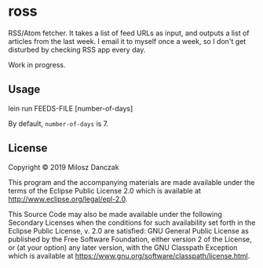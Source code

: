 # ross

RSS/Atom fetcher.  It takes a list of feed URLs as input, and outputs a list of
articles from the last week.  I email it to myself once a week, so I don't get
disturbed by checking RSS app every day.

Work in progress.

## Usage

lein run FEEDS-FILE [number-of-days]

By default, `number-of-days` is 7.

## License

Copyright © 2019 Milosz Danczak

This program and the accompanying materials are made available under the
terms of the Eclipse Public License 2.0 which is available at
http://www.eclipse.org/legal/epl-2.0.

This Source Code may also be made available under the following Secondary
Licenses when the conditions for such availability set forth in the Eclipse
Public License, v. 2.0 are satisfied: GNU General Public License as published by
the Free Software Foundation, either version 2 of the License, or (at your
option) any later version, with the GNU Classpath Exception which is available
at https://www.gnu.org/software/classpath/license.html.
